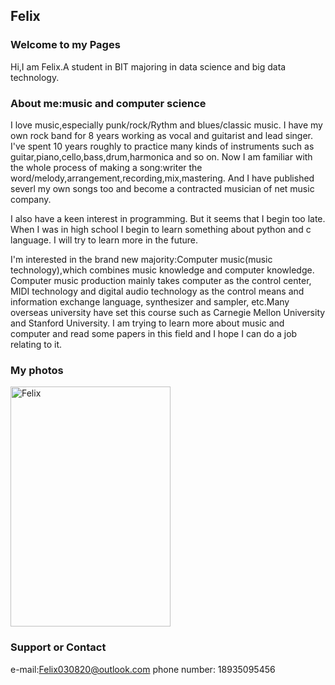## Felix


### Welcome to my Pages
Hi,I am Felix.A student in BIT majoring in data science and big data technology.


### About me:music and computer science
I love music,especially punk/rock/Rythm and blues/classic music.
I have my own rock band for 8 years working as vocal and guitarist and lead singer.
I've spent 10 years roughly to practice many kinds of instruments such as guitar,piano,cello,bass,drum,harmonica and so on.
Now I am familiar with the whole process of making a song:writer the word/melody,arrangement,recording,mix,mastering.
And I have published severl my own songs too and become a contracted musician of net music company.

I also have a keen interest in programming.
But it seems that I begin too late.
When I was in high school I begin to learn something about python and c language.
I will try to learn more in the future.

I'm interested in the brand new majority:Computer music(music technology),which combines music knowledge and computer knowledge.
Computer music production mainly takes computer as the control center, MIDI technology and digital audio technology as the control means and information exchange language, synthesizer and sampler, etc.Many overseas university have set this course such as Carnegie Mellon University and Stanford University.
I am trying to learn more about music and computer and read some papers in this field and I hope I can do a job relating to it.

### My photos
<img src="https://Felix030820.github.io/Felix01.jpg" width="256" height="384" alt="Felix"/><br/>

### Support or Contact
e-mail:Felix030820@outlook.com
phone number: 18935095456
